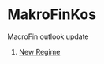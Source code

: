 # MakroFinKos
MacroFin outlook update

1. [New Regime](https://raw.githack.com/lusiki/MakroFinKos/master/MF-Outlook-08_2022.html)
